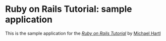 # Ruby on Rails Tutorial: sample application

This is the sample application for the [*Ruby on Rails Tutorial*](http://railstutorial.org/)
by [Michael Hartl](http://michaelhartl.com/)

